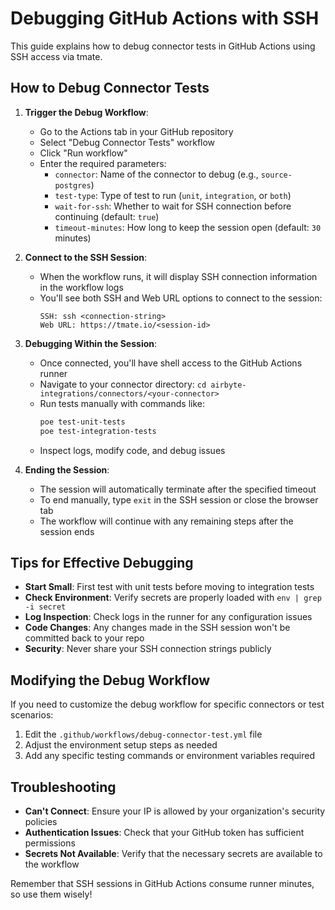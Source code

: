 # Debugging GitHub Actions with SSH

This guide explains how to debug connector tests in GitHub Actions using SSH access via tmate.

## How to Debug Connector Tests

1. **Trigger the Debug Workflow**:
   - Go to the Actions tab in your GitHub repository
   - Select "Debug Connector Tests" workflow
   - Click "Run workflow"
   - Enter the required parameters:
     - `connector`: Name of the connector to debug (e.g., `source-postgres`)
     - `test-type`: Type of test to run (`unit`, `integration`, or `both`)
     - `wait-for-ssh`: Whether to wait for SSH connection before continuing (default: `true`)
     - `timeout-minutes`: How long to keep the session open (default: `30` minutes)

2. **Connect to the SSH Session**:
   - When the workflow runs, it will display SSH connection information in the workflow logs
   - You'll see both SSH and Web URL options to connect to the session:
     ```
     SSH: ssh <connection-string>
     Web URL: https://tmate.io/<session-id>
     ```

3. **Debugging Within the Session**:
   - Once connected, you'll have shell access to the GitHub Actions runner
   - Navigate to your connector directory: `cd airbyte-integrations/connectors/<your-connector>`
   - Run tests manually with commands like:
     ```bash
     poe test-unit-tests
     poe test-integration-tests
     ```
   - Inspect logs, modify code, and debug issues

4. **Ending the Session**:
   - The session will automatically terminate after the specified timeout
   - To end manually, type `exit` in the SSH session or close the browser tab
   - The workflow will continue with any remaining steps after the session ends

## Tips for Effective Debugging

- **Start Small**: First test with unit tests before moving to integration tests
- **Check Environment**: Verify secrets are properly loaded with `env | grep -i secret`
- **Log Inspection**: Check logs in the runner for any configuration issues
- **Code Changes**: Any changes made in the SSH session won't be committed back to your repo
- **Security**: Never share your SSH connection strings publicly

## Modifying the Debug Workflow

If you need to customize the debug workflow for specific connectors or test scenarios:

1. Edit the `.github/workflows/debug-connector-test.yml` file
2. Adjust the environment setup steps as needed
3. Add any specific testing commands or environment variables required

## Troubleshooting

- **Can't Connect**: Ensure your IP is allowed by your organization's security policies
- **Authentication Issues**: Check that your GitHub token has sufficient permissions
- **Secrets Not Available**: Verify that the necessary secrets are available to the workflow

Remember that SSH sessions in GitHub Actions consume runner minutes, so use them wisely!